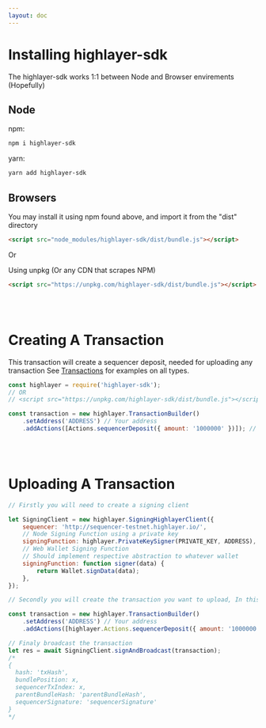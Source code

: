 ```yaml
---
layout: doc
---
```


# Installing highlayer-sdk

The highlayer-sdk works 1:1 between Node and Browser envirements (Hopefully)

## Node

npm:

```sh
npm i highlayer-sdk
```

yarn:

```sh
yarn add highlayer-sdk
```

## Browsers

You may install it using npm found above, and import it from the "dist" directory

```html
<script src="node_modules/highlayer-sdk/dist/bundle.js"></script>
```

Or

Using unpkg (Or any CDN that scrapes NPM)

```html
<script src="https://unpkg.com/highlayer-sdk/dist/bundle.js"></script>
```

<br>
<br>

# Creating A Transaction

This transaction will create a sequencer deposit, needed for uploading any transaction
See [Transactions](./transactions.md) for examples on all types.

```js
const highlayer = require('highlayer-sdk');
// OR
// <script src="https://unpkg.com/highlayer-sdk/dist/bundle.js"></script>

const transaction = new highlayer.TransactionBuilder()
	.setAddress('ADDRESS') // Your address
	.addActions([Actions.sequencerDeposit({ amount: '1000000' })]); // Denominuated into 12. 1 $HI being "1000000000000"
```

<br>
<br>

# Uploading A Transaction

```js
// Firstly you will need to create a signing client

let SigningClient = new highlayer.SigningHighlayerClient({
	sequencer: 'http://sequencer-testnet.highlayer.io/',
	// Node Signing Function using a private key
	signingFunction: highlayer.PrivateKeySigner(PRIVATE_KEY, ADDRESS),
	// Web Wallet Signing Function
	// Should implement respective abstraction to whatever wallet
	signingFunction: function signer(data) {
		return Wallet.signData(data);
	},
});

// Secondly you will create the transaction you want to upload, In this example we will do a sequencer deposit

const transaction = new highlayer.TransactionBuilder()
	.setAddress('ADDRESS') // Your address
	.addActions([highlayer.Actions.sequencerDeposit({ amount: '1000000' })]); // Denominuated into 12. 1 $HI being "1000000000000"

// Finaly broadcast the transaction
let res = await SigningClient.signAndBroadcast(transaction);
/*
{
  hash: 'txHash',
  bundlePosition: x,
  sequencerTxIndex: x,
  parentBundleHash: 'parentBundleHash',
  sequencerSignature: 'sequencerSignature'
}
*/
```
